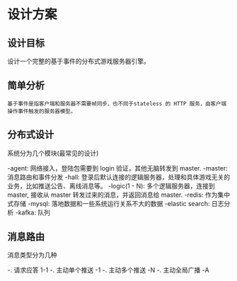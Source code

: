 # 设计方案

## 设计目标

设计一个完整的基于事件的分布式游戏服务器引擎。

## 简单分析

    基于事件是指客户端和服务器不需要帧同步，也不同于stateless 的 HTTP 服务，由客户端操作事件触发的服务器模型。

## 分布式设计

系统分为几个模块(最常见的设计)

-agent: 网络接入，登陆包需要到 login 验证，其他无脑转发到 master.
-master: 消息路由和事件分发
-hall: 登录后默认连接的逻辑服务器，处理和具体游戏无关的业务，比如推送公告、离线消息等。
-logic(1 - N): 多个逻辑服务器，连接到 master, 接收从 master 转发过来的消息，并返回消息给 master.
-redis: 作为集中式存储
-mysql: 落地数据和一些系统运行关系不大的数据
-elastic search: 日志分析
-kafka: 队列

## 消息路由

消息类型分为几种

-. 请求应答 1-1
-. 主动单个推送 -1
-. 主动多个推送 -N
-. 主动全局广播 -A
